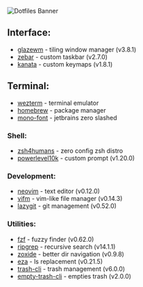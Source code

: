 <img src="https://capsule-render.vercel.app/api?type=waving&height=200&color=0:02569B,100:005078&text=~/dotfiles&fontAlignY=38&fontColor=ffffff&fontSize=60&animation=fadeIn&section=header" alt="Dotfiles Banner" align="center"/>

## Interface:

- [glazewm](https://github.com/glzr-io/glazewm) - tiling window manager (v3.8.1)
- [zebar](https://github.com/glzr-io/zebar) - custom taskbar (v2.7.0)
- [kanata](https://github.com/jtroo/kanata/) - custom keymaps (v1.8.1)

## Terminal:

- [wezterm](https://github.com/wez/wezterm) - terminal emulator
- [homebrew](https://github.com/Homebrew/brew) - package manager
- [mono-font](https://github.com/sharpjs/JetBrainsMonoSlashed) - jetbrains zero slashed

### Shell:

- [zsh4humans](https://github.com/romkatv/zsh4humans) - zero config zsh distro
- [powerlevel10k](https://github.com/romkatv/powerlevel10k) - custom prompt (v1.20.0)

### Development:

- [neovim](https://github.com/neovim/neovim) - text editor (v0.12.0)
- [vifm](https://github.com/vifm/vifm) - vim-like file manager (v0.14.3)
- [lazygit](https://github.com/jesseduffield/lazygit) - git management (v0.52.0)

### Utilities:

- [fzf](https://github.com/junegunn/fzf) - fuzzy finder (v0.62.0)
- [ripgrep](https://github.com/BurntSushi/ripgrep) - recursive search (v14.1.1)
- [zoxide](https://github.com/ajeetdsouza/zoxide) - better dir navigation (v0.9.8)
- [eza](https://github.com/eza-community/eza) - ls replacement (v0.21.5)
- [trash-cli](https://github.com/sindresorhus/trash-cli) - trash management (v6.0.0) <!-- WSL2 Only-->
- [empty-trash-cli](https://github.com/sindresorhus/empty-trash-cli) - empties trash (v2.0.0) <!-- WSL2 Only-->

